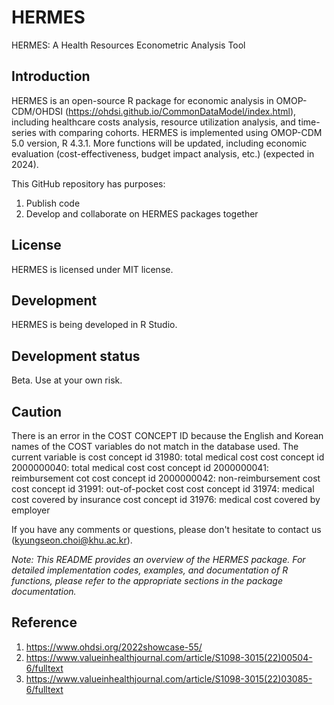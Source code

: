 # HERMES
HERMES: A Health Resources Econometric Analysis Tool

## Introduction

HERMES is an open-source R package for economic analysis in OMOP-CDM/OHDSI (https://ohdsi.github.io/CommonDataModel/index.html), including healthcare costs analysis, resource utilization analysis, and time-series with comparing cohorts.
HERMES is implemented using OMOP-CDM 5.0 version, R 4.3.1.
More functions will be updated, including economic evaluation (cost-effectiveness, budget impact analysis, etc.) (expected in 2024).

This GitHub repository has purposes:
 1. Publish code
 2. Develop and collaborate on HERMES packages together

## License
HERMES is licensed under MIT license.

## Development
HERMES is being developed in R Studio.

## Development status
Beta. Use at your own risk.

## Caution
There is an error in the COST CONCEPT ID because the English and Korean names of the COST variables do not match in the database used. 
The current variable is 
cost concept id 31980: total medical cost 
cost concept id 2000000040: total medical cost
cost concept id 2000000041: reimbursement cot
cost concept id 2000000042: non-reimbursement cost
cost concept id 31991: out-of-pocket cost
cost concept id 31974: medical cost covered by insurance
cost concept id 31976: medical cost covered by employer

If you have any comments or questions, please don't hesitate to contact us (kyungseon.choi@khu.ac.kr).

*Note: This README provides an overview of the HERMES package. For detailed implementation codes, examples, and documentation of R functions, please refer to the appropriate sections in the package documentation.*

## Reference
 1. https://www.ohdsi.org/2022showcase-55/
 2. https://www.valueinhealthjournal.com/article/S1098-3015(22)00504-6/fulltext
 3. https://www.valueinhealthjournal.com/article/S1098-3015(22)03085-6/fulltext
